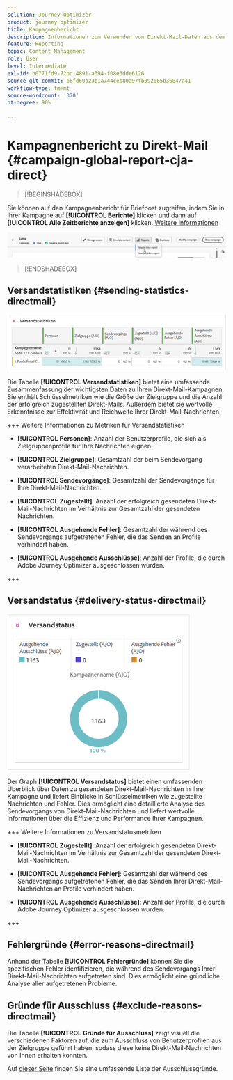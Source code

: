 ```yaml
---
solution: Journey Optimizer
product: journey optimizer
title: Kampagnenbericht
description: Informationen zum Verwenden von Direkt-Mail-Daten aus dem Kampagnenbericht
feature: Reporting
topic: Content Management
role: User
level: Intermediate
exl-id: b0771fd9-72bd-4891-a394-f08e3dde6126
source-git-commit: b6fd60b23b1a744ceb80a97fb092065b36847a41
workflow-type: tm+mt
source-wordcount: '370'
ht-degree: 90%

---
```


# Kampagnenbericht zu Direkt-Mail {#campaign-global-report-cja-direct}

>[!BEGINSHADEBOX]

Sie können auf den Kampagnenbericht für Briefpost zugreifen, indem Sie in Ihrer Kampagne auf **[!UICONTROL Berichte]** klicken und dann auf **[!UICONTROL Alle Zeitberichte anzeigen]** klicken. [Weitere Informationen](report-gs-cja.md)

![](assets/report-access.png)

>[!ENDSHADEBOX]

## Versandstatistiken {#sending-statistics-directmail}

![](assets/cja-direct-sending-stat.png)

Die Tabelle **[!UICONTROL Versandstatistiken]** bietet eine umfassende Zusammenfassung der wichtigsten Daten zu Ihren Direkt-Mail-Kampagnen. Sie enthält Schlüsselmetriken wie die Größe der Zielgruppe und die Anzahl der erfolgreich zugestellten Direkt-Mails. Außerdem bietet sie wertvolle Erkenntnisse zur Effektivität und Reichweite Ihrer Direkt-Mail-Nachrichten.

+++ Weitere Informationen zu Metriken für Versandstatistiken

* **[!UICONTROL Personen]**: Anzahl der Benutzerprofile, die sich als Zielgruppenprofile für Ihre Nachrichten eignen.

* **[!UICONTROL Zielgruppe]**: Gesamtzahl der beim Sendevorgang verarbeiteten Direkt-Mail-Nachrichten.

* **[!UICONTROL Sendevorgänge]**: Gesamtzahl der Sendevorgänge für Ihre Direkt-Mail-Nachrichten.

* **[!UICONTROL Zugestellt]**: Anzahl der erfolgreich gesendeten Direkt-Mail-Nachrichten im Verhältnis zur Gesamtzahl der gesendeten Nachrichten.

* **[!UICONTROL Ausgehende Fehler]**: Gesamtzahl der während des Sendevorgangs aufgetretenen Fehler, die das Senden an Profile verhindert haben.

* **[!UICONTROL Ausgehende Ausschlüsse]**: Anzahl der Profile, die durch Adobe Journey Optimizer ausgeschlossen wurden.

+++

## Versandstatus {#delivery-status-directmail}

![](assets/cja-direct-delivery-status.png)

Der Graph **[!UICONTROL Versandstatus]** bietet einen umfassenden Überblick über Daten zu gesendeten Direkt-Mail-Nachrichten in Ihrer Kampagne und liefert Einblicke in Schlüsselmetriken wie zugestellte Nachrichten und Fehler. Dies ermöglicht eine detaillierte Analyse des Sendevorgangs von Direkt-Mail-Nachrichten und liefert wertvolle Informationen über die Effizienz und Performance Ihrer Kampagnen.

+++ Weitere Informationen zu Versandstatusmetriken

* **[!UICONTROL Zugestellt]**: Anzahl der erfolgreich gesendeten Direkt-Mail-Nachrichten im Verhältnis zur Gesamtzahl der gesendeten Direkt-Mail-Nachrichten.

* **[!UICONTROL Ausgehende Fehler]**: Gesamtzahl der während des Sendevorgangs aufgetretenen Fehler, die das Senden Ihrer Direkt-Mail-Nachrichten an Profile verhindert haben.

* **[!UICONTROL Ausgehende Ausschlüsse]**: Anzahl der Profile, die durch Adobe Journey Optimizer ausgeschlossen wurden.

+++

## Fehlergründe {#error-reasons-directmail}

Anhand der Tabelle **[!UICONTROL Fehlergründe]** können Sie die spezifischen Fehler identifizieren, die während des Sendevorgangs Ihrer Direkt-Mail-Nachrichten aufgetreten sind. Dies ermöglicht eine gründliche Analyse aller aufgetretenen Probleme.

## Gründe für Ausschluss {#exclude-reasons-directmail}

[](assets/cja-direct-excluded.png)

Die Tabelle **[!UICONTROL Gründe für Ausschluss]** zeigt visuell die verschiedenen Faktoren auf, die zum Ausschluss von Benutzerprofilen aus der Zielgruppe geführt haben, sodass diese keine Direkt-Mail-Nachrichten von Ihnen erhalten konnten.

Auf [dieser Seite](exclusion-list.md) finden Sie eine umfassende Liste der Ausschlussgründe.
